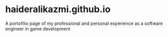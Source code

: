 # haideralikazmi.github.io
A portofilio page of my professional and personal experience as a software engineer in game development
